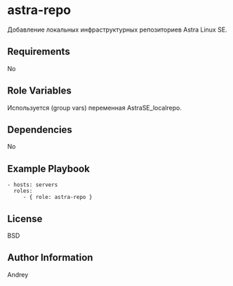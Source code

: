 astra-repo
=========

Добавление локальных инфраструктурных репозиториев Astra Linux SE.

Requirements
------------

No

Role Variables
--------------

Используется (group vars) переменная AstraSE_localrepo.

Dependencies
------------

No

Example Playbook
----------------

    - hosts: servers
      roles:
         - { role: astra-repo }

License
-------

BSD

Author Information
------------------

Andrey
